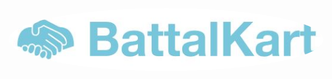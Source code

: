 <p align="center">
  <img src="./src/img/battalkart.jpg" alt="Logo" style="border-radius: 50%;">
</p>
